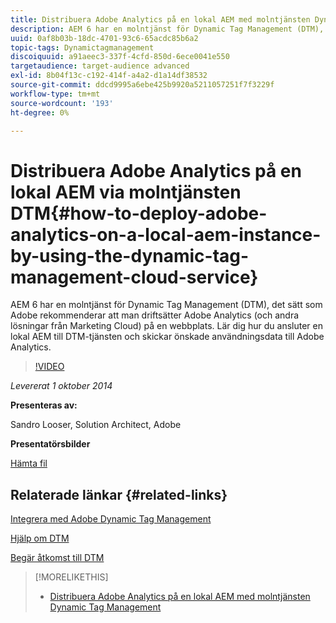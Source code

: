 ```yaml
---
title: Distribuera Adobe Analytics på en lokal AEM med molntjänsten Dynamic Tag Management
description: AEM 6 har en molntjänst för Dynamic Tag Management (DTM), det sätt som Adobe rekommenderar att man driftsätter Adobe Analytics (och andra lösningar från Marketing Cloud) på en webbplats. Lär dig hur du ansluter en lokal AEM till DTM-tjänsten och skickar önskade användningsdata till Adobe Analytics.
uuid: 0af8b03b-18dc-4701-93c6-65acdc85b6a2
topic-tags: Dynamictagmanagement
discoiquuid: a91aeec3-337f-4cfd-850d-6ece0041e550
targetaudience: target-audience advanced
exl-id: 8b04f13c-c192-414f-a4a2-d1a14df38532
source-git-commit: ddcd9995a6ebe425b9920a5211057251f7f3229f
workflow-type: tm+mt
source-wordcount: '193'
ht-degree: 0%

---
```


# Distribuera Adobe Analytics på en lokal AEM via molntjänsten DTM{#how-to-deploy-adobe-analytics-on-a-local-aem-instance-by-using-the-dynamic-tag-management-cloud-service}

AEM 6 har en molntjänst för Dynamic Tag Management (DTM), det sätt som Adobe rekommenderar att man driftsätter Adobe Analytics (och andra lösningar från Marketing Cloud) på en webbplats. Lär dig hur du ansluter en lokal AEM till DTM-tjänsten och skickar önskade användningsdata till Adobe Analytics.

>[!VIDEO](https://video.tv.adobe.com/v/19401/?quality=9)

*Levererat 1 oktober 2014*

**Presenteras av:**

Sandro Looser, Solution Architect, Adobe

**Presentatörsbilder**

[Hämta fil](assets/dtm-10-1-2014.pdf)

## Relaterade länkar {#related-links}

[Integrera med Adobe Dynamic Tag Management](http://docs.adobe.com/docs/en/aem/6-0/administer/integration/marketing-cloud/dtm.html)

[Hjälp om DTM](https://experienceleague.adobe.com/docs/data-collection.html?lang=en)

[Begär åtkomst till DTM](https://dtm.adobe.com/request_access)

<!--
[Get back to the Overview](https://helpx.adobe.com/experience-manager/kt/eseminars/gems/aem-index.html)
-->

>[!MORELIKETHIS]
>
>* [Distribuera Adobe Analytics på en lokal AEM med molntjänsten Dynamic Tag Management](aem-adobe-analytics-dynamic-tag-management.md)

